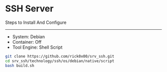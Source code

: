 # SSH Server

Steps to Install And Configure

---

- System: Debian
- Container: Off
- Tool Engine: Shell Script

```bash
git clone https://github.com/rick0x00/srv_ssh.git
cd srv_ssh/technology/ssh/os/debian/native/script
bash build.sh
```
